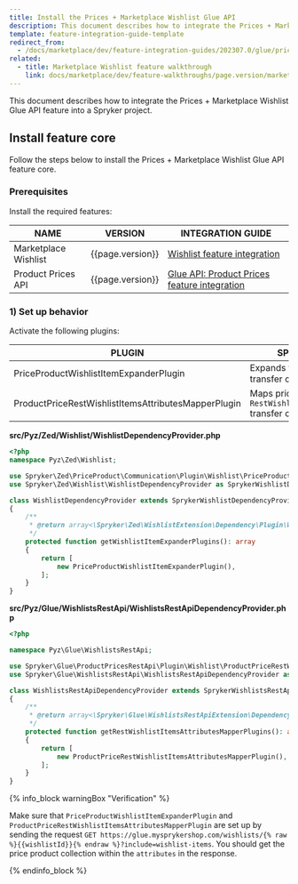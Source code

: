 ```yaml
---
title: Install the Prices + Marketplace Wishlist Glue API
description: This document describes how to integrate the Prices + Marketplace Wishlist Glue API feature into a Spryker project.
template: feature-integration-guide-template
redirect_from:
  - /docs/marketplace/dev/feature-integration-guides/202307.0/glue/prices-marketplace-wishlist-feature-integration.html
related:
  - title: Marketplace Wishlist feature walkthrough
    link: docs/marketplace/dev/feature-walkthroughs/page.version/marketplace-wishlist-feature-walkthrough.html
---
```


This document describes how to integrate the Prices + Marketplace Wishlist Glue API feature into a Spryker project.


## Install feature core

Follow the steps below to install the Prices + Marketplace Wishlist Glue API feature core.

### Prerequisites

Install the required features:

| NAME | VERSION | INTEGRATION GUIDE |
| --------------- | ------- | ---------- |
| Marketplace Wishlist | {{page.version}} |[Wishlist feature integration](/docs/marketplace/dev/feature-integration-guides/{{page.version}}/marketplace-wishlist-feature-integration.html) |
| Product Prices API | {{page.version}} |[Glue API: Product Prices feature integration](/docs/pbc/all/price-management/{{site.version}}/base-shop/install-and-upgrade/install-features/install-the-product-price-glue-api.html) |


### 1) Set up behavior

Activate the following plugins:

| PLUGIN | SPECIFICATION | PREREQUISITES | NAMESPACE |
|---|---|---|---|
| PriceProductWishlistItemExpanderPlugin | Expands the `WishlistItem` transfer object with prices. |  | Spryker\Zed\PriceProduct\Communication\Plugin\Wishlist |
| ProductPriceRestWishlistItemsAttributesMapperPlugin | Maps prices to the `RestWishlistItemsAttributes` transfer object. |  | Spryker\Glue\ProductPricesRestApi\Plugin\Wishlist |

**src/Pyz/Zed/Wishlist/WishlistDependencyProvider.php**

```php
<?php
namespace Pyz\Zed\Wishlist;

use Spryker\Zed\PriceProduct\Communication\Plugin\Wishlist\PriceProductWishlistItemExpanderPlugin;
use Spryker\Zed\Wishlist\WishlistDependencyProvider as SprykerWishlistDependencyProvider;

class WishlistDependencyProvider extends SprykerWishlistDependencyProvider
{
    /**
     * @return array<\Spryker\Zed\WishlistExtension\Dependency\Plugin\WishlistItemExpanderPluginInterface>
     */
    protected function getWishlistItemExpanderPlugins(): array
    {
        return [
            new PriceProductWishlistItemExpanderPlugin(),
        ];
    }
}
```

**src/Pyz/Glue/WishlistsRestApi/WishlistsRestApiDependencyProvider.php**

```php
<?php

namespace Pyz\Glue\WishlistsRestApi;

use Spryker\Glue\ProductPricesRestApi\Plugin\Wishlist\ProductPriceRestWishlistItemsAttributesMapperPlugin;
use Spryker\Glue\WishlistsRestApi\WishlistsRestApiDependencyProvider as SprykerWishlistsRestApiDependencyProvider;

class WishlistsRestApiDependencyProvider extends SprykerWishlistsRestApiDependencyProvider
{
    /**
     * @return array<\Spryker\Glue\WishlistsRestApiExtension\Dependency\Plugin\RestWishlistItemsAttributesMapperPluginInterface>
     */
    protected function getRestWishlistItemsAttributesMapperPlugins(): array
    {
        return [
            new ProductPriceRestWishlistItemsAttributesMapperPlugin(),
        ];
    }
}
```

{% info_block warningBox "Verification" %}

Make sure that `PriceProductWishlistItemExpanderPlugin` and `ProductPriceRestWishlistItemsAttributesMapperPlugin` are set up by sending the request `GET https://glue.mysprykershop.com/wishlists/{% raw %}{{wishlistId}}{% endraw %}?include=wishlist-items`. You should get the price product collection within the `attributes` in the response.

{% endinfo_block %}
